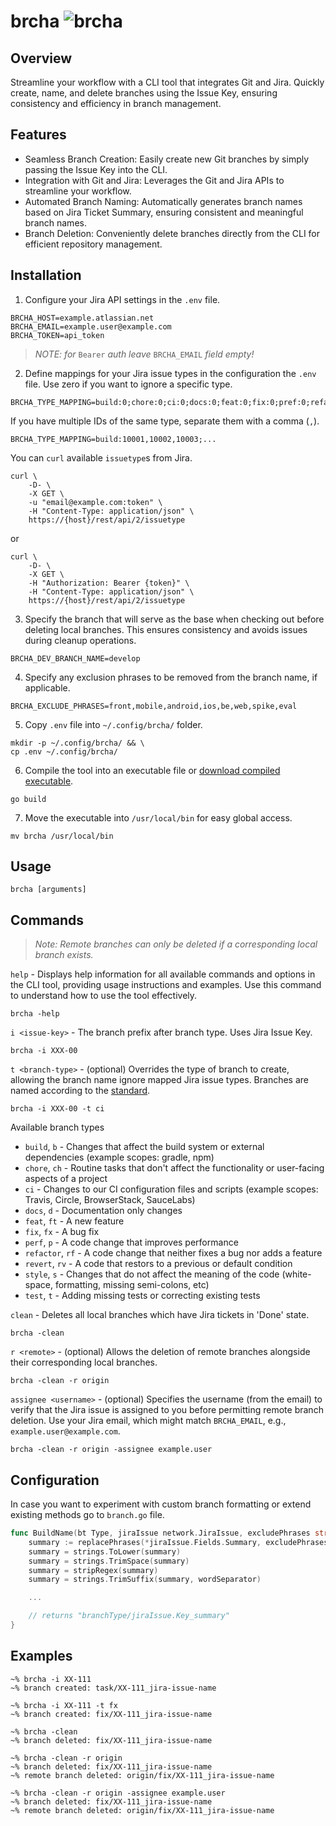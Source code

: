 # brcha  ![brcha](https://img.shields.io/badge/brcha-v1.2.2-green.svg)

## Overview

Streamline your workflow with a CLI tool that integrates Git and Jira. Quickly create, name, and delete branches using the Issue Key, ensuring consistency and efficiency in branch management.

## Features

- Seamless Branch Creation: Easily create new Git branches by simply passing the Issue Key into the CLI.
- Integration with Git and Jira: Leverages the Git and Jira APIs to streamline your workflow.
- Automated Branch Naming: Automatically generates branch names based on Jira Ticket Summary, ensuring consistent and
  meaningful branch names.
- Branch Deletion: Conveniently delete branches directly from the CLI for efficient repository management.

## Installation

1. Configure your Jira API settings in the `.env` file.

```.env
BRCHA_HOST=example.atlassian.net
BRCHA_EMAIL=example.user@example.com
BRCHA_TOKEN=api_token
```
>*NOTE: for* `Bearer` *auth leave* `BRCHA_EMAIL` *field empty!*

2. Define mappings for your Jira issue types in the configuration the `.env` file. Use zero if you want to ignore a specific type.

```.env
BRCHA_TYPE_MAPPING=build:0;chore:0;ci:0;docs:0;feat:0;fix:0;pref:0;refactor:0;revert:0;style:0;test:0
```

If you have multiple IDs of the same type, separate them with a comma (`,`).
```.env
BRCHA_TYPE_MAPPING=build:10001,10002,10003;...
```

You can `curl` available `issuetype`s from Jira.

```terminal
curl \
    -D- \
    -X GET \
    -u "email@example.com:token" \
    -H "Content-Type: application/json" \
    https://{host}/rest/api/2/issuetype
```
or
```terminal
curl \
    -D- \
    -X GET \
    -H "Authorization: Bearer {token}" \
    -H "Content-Type: application/json" \
    https://{host}/rest/api/2/issuetype
```

3. Specify the branch that will serve as the base when checking out before deleting local branches. This ensures consistency and avoids issues during cleanup operations.
```.env
BRCHA_DEV_BRANCH_NAME=develop
```

4. Specify any exclusion phrases to be removed from the branch name, if applicable.
```.env
BRCHA_EXCLUDE_PHRASES=front,mobile,android,ios,be,web,spike,eval
```

5. Copy `.env` file into `~/.config/brcha/` folder.

```terminal
mkdir -p ~/.config/brcha/ && \
cp .env ~/.config/brcha/
```

6. Compile the tool into an executable file or [download compiled executable](https://github.com/yaroslav-android/brcha/releases).

```terminal
go build
```

7. Move the executable  into `/usr/local/bin` for easy global access.

```terminal
mv brcha /usr/local/bin
```

## Usage

```terminal
brcha [arguments]
```

## Commands
> _Note: Remote branches can only be deleted if a corresponding local branch exists._

`help` - Displays help information for all available commands and options in the CLI tool, providing usage instructions
and examples. Use this command to understand how to use the tool effectively.

```terminal
brcha -help
```

`i <issue-key>` - The branch prefix after branch type. Uses Jira Issue Key.

``` terminal
brcha -i XXX-00
```

`t <branch-type>` - (optional) Overrides the type of branch to create, allowing the branch name ignore mapped Jira
issue types. Branches are named according to the [standard](https://www.conventionalcommits.org/en/v1.0.0/).

``` terminal
brcha -i XXX-00 -t ci
```

Available branch types

- `build`, `b` - Changes that affect the build system or external dependencies (example scopes: gradle, npm)
- `chore`, `ch` - Routine tasks that don't affect the functionality or user-facing aspects of a project
- `ci` - Changes to our CI configuration files and scripts (example scopes: Travis, Circle, BrowserStack, SauceLabs)
- `docs`, `d` - Documentation only changes
- `feat`, `ft` - A new feature
- `fix`, `fx` - A bug fix
- `perf`, `p` - A code change that improves performance
- `refactor`, `rf` - A code change that neither fixes a bug nor adds a feature
- `revert`, `rv` - A code that restors to a previous or default condition
- `style`, `s` - Changes that do not affect the meaning of the code (white-space, formatting, missing semi-colons, etc)
- `test`, `t` - Adding missing tests or correcting existing tests

`clean` - Deletes all local branches which have Jira tickets in 'Done' state.

```terminal
brcha -clean
```

`r <remote>` - (optional) Allows the deletion of remote branches alongside their corresponding local branches.

```terminal
brcha -clean -r origin
```

`assignee <username>` - (optional) Specifies the username (from the email) to verify that the Jira issue is assigned to you before permitting remote branch deletion. Use your Jira email, which might match `BRCHA_EMAIL`, e.g., `example.user@example.com`.

```terminal
brcha -clean -r origin -assignee example.user
```

## Configuration

In case you want to experiment with custom branch formatting or extend existing methods go to `branch.go` file.

```branch.go
func BuildName(bt Type, jiraIssue network.JiraIssue, excludePhrases string) string {
    summary := replacePhrases(*jiraIssue.Fields.Summary, excludePhrases)
    summary = strings.ToLower(summary)
    summary = strings.TrimSpace(summary)
    summary = stripRegex(summary)
    summary = strings.TrimSuffix(summary, wordSeparator)

    ...

    // returns "branchType/jiraIssue.Key_summary"
}
```

## Examples

```terminal
~% brcha -i XX-111
~% branch created: task/XX-111_jira-issue-name
```

```terminal
~% brcha -i XX-111 -t fx
~% branch created: fix/XX-111_jira-issue-name
```

```terminal
~% brcha -clean
~% branch deleted: fix/XX-111_jira-issue-name
```

```terminal
~% brcha -clean -r origin
~% branch deleted: fix/XX-111_jira-issue-name
~% remote branch deleted: origin/fix/XX-111_jira-issue-name
```

```terminal
~% brcha -clean -r origin -assignee example.user
~% branch deleted: fix/XX-111_jira-issue-name
~% remote branch deleted: origin/fix/XX-111_jira-issue-name
```